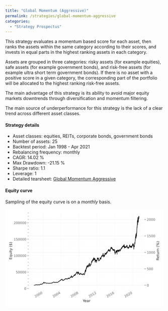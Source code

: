 ```yaml
---
title: "Global Momentum (Aggressive)"
permalink: /strategies/global-momentum-aggressive
categories:
  - "Strategy Prospectus"
---
```


This strategy evaluates a momentum based score for each asset, then ranks the assets within the same category according to their scores, and invests in equal parts in the highest ranking assets in each category.

Assets are grouped in three categories: risky assets (for example equities), safe assets (for example government bonds), and risk-free assets (for example ultra short term government bonds). If there is no asset with a positive score in a given category, the corresponding part of the portfolio will be allocated to the highest ranking risk-free assets.

The main advantage of this strategy is its ability to avoid major equity markets downtrends through diversification and momentum filtering.

The main source of underperformance for this strategy is the lack of a clear trend across different asset classes.

#### Strategy details
* Asset classes: equities, REITs, corporate bonds, government bonds
* Number of assets: 25
* Backtest period: Jan 1998 - Apr 2021
* Rebalancing frequency: monthly
* CAGR: 14.02 %
* Max Drawdown: -21.15 %
* Sharpe ratio: 1.1
* Leverage: 1
* Detailed tearsheet: [Global Momentum Aggressive](/tearsheets/GlobalMomentumAggressive.html)

#### Equity curve
Sampling of the equity curve is on a _monthly_ basis.

![Global Momentum](/images/GlobalMomentumAggressive.svg)
